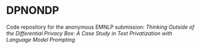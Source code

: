 # DPNONDP
Code repository for the anonymous EMNLP submission: *Thinking Outside of the Differential Privacy Box: A Case Study in Text Privatization with Language Model Prompting*
